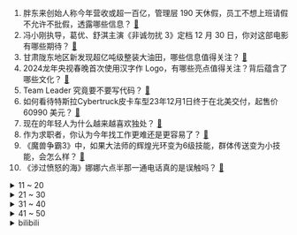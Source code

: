 1. 胖东来创始人称今年营收或超一百亿，管理层 190 天休假，员工不想上班请假不允许不批假，透露哪些信息？ [:link:](https://www.zhihu.com/question/632936845)
2. 冯小刚执导，葛优、舒淇主演《非诚勿扰 3》定档 12 月 30 日，你对这部电影有哪些期待？ [:link:](https://www.zhihu.com/question/632771407)
3. 甘肃陇东地区新发现超亿吨级整装大油田，哪些信息值得关注？ [:link:](https://www.zhihu.com/question/632951242)
4. 2024龙年央视春晚首次使用汉字作 Logo，有哪些亮点值得关注？背后蕴含了哪些文化？ [:link:](https://www.zhihu.com/question/632935331)
5. Team Leader 究竟要不要写代码？ [:link:](https://www.zhihu.com/question/517252488)
6. 如何看待特斯拉Cybertruck皮卡车型23年12月1日终于在北美交付，起售价60990 美元？ [:link:](https://www.zhihu.com/question/632654445)
7. 现在的年轻人为什么越来越喜欢独处？ [:link:](https://www.zhihu.com/question/629993287)
8. 作为求职者，你认为今年找工作更难还是更容易了？ [:link:](https://www.zhihu.com/question/632472710)
9. 《魔兽争霸3》中，如果大法师的辉煌光环变为6级技能，群体传送变为小技能，会怎么样？ [:link:](https://www.zhihu.com/question/632762221)
10. 《涉过愤怒的海》娜娜六点半那一通电话真的是误触吗？ [:link:](https://www.zhihu.com/question/632092056)
<details>
<summary>11 ~ 20</summary>

11. 《一念关山》第 11-14 集拍得如何？有哪些值得关注的剧情点？ [:link:](https://www.zhihu.com/question/632842147)
12. 获得神之眼的代价是什么？ [:link:](https://www.zhihu.com/question/550571210)
13. 2023 你立的 flag 都实现了吗？ [:link:](https://www.zhihu.com/question/632831666)
14. 如何评价综艺《声生不息·家年华》第一期？ [:link:](https://www.zhihu.com/question/632957191)
15. 你都干过哪些吃力不讨好的事情？ [:link:](https://www.zhihu.com/question/480846522)
16. 电影中有哪些惊艳到你的台词？ [:link:](https://www.zhihu.com/question/630588909)
17. 未来的大趋势到底是油车还是电车？ [:link:](https://www.zhihu.com/question/620118718)
18. JDG官宣knight离队，如何评价他在队伍期间的表现？ [:link:](https://www.zhihu.com/question/632952969)
19. 正史中诸葛亮的军事才能哪来的？ [:link:](https://www.zhihu.com/question/55655113)
20. 目前就业市场，裸辞后找工作会很难吗？ [:link:](https://www.zhihu.com/question/632472691)
</details>
<details>
<summary>21 ~ 30</summary>

21. 沙特联：利雅得德比，新月 3:0 胜利，米神双响，C罗进球被吹，如何评价本场比赛？ [:link:](https://www.zhihu.com/question/632937707)
22. 如何看待人们在讨论中西文明发展差异时常常以“地理环境决定论”为核心？ [:link:](https://www.zhihu.com/question/631868181)
23. 电影《热搜》中有哪些细思极恐的细节？ [:link:](https://www.zhihu.com/question/632606258)
24. 如何评价《元梦之星》定档派对发布会？有哪些值得期待的精彩信息？ [:link:](https://www.zhihu.com/question/632978045)
25. 世界历史上有哪些不为人知的冷知识？ [:link:](https://www.zhihu.com/question/572112237)
26. 文笔挑战，“鱼儿亲吻着她脸上的哀愁，__”你会怎么接下一句? [:link:](https://www.zhihu.com/question/632806407)
27. 有哪些震撼人心的红军故事？ [:link:](https://www.zhihu.com/question/441311306)
28. 现在手机电池基本上都无法自行取出，这种设计主要是基于哪方面的考虑？ [:link:](https://www.zhihu.com/question/632112754)
29. 23-24 赛季 NBA 掘金 119 : 111 太阳，如何评价这场比赛？ [:link:](https://www.zhihu.com/question/632946704)
30. 现在的你会原谅过去犯错的你吗？ [:link:](https://www.zhihu.com/question/630488982)
</details>
<details>
<summary>31 ~ 40</summary>

31. 请问有没有一首歌让你无限循环？ [:link:](https://www.zhihu.com/question/631406983)
32. 期货黄金创历史新高，现货金价也逼近历史高位，金价还能涨吗？ [:link:](https://www.zhihu.com/question/632936841)
33. 华硕灵耀14 2024预约已开启，作为首台搭载酷睿 Ultra 的笔记本电脑，你对它有哪些期待？ [:link:](https://www.zhihu.com/question/632809896)
34. 小米公司回应所谓「冰冷的 40 亿」，称纯属子虚乌有、完全失实，如何看待此事？ [:link:](https://www.zhihu.com/question/632833499)
35. 美国发布电动汽车税收减免拟议新规则，限制中国企业，如何解读美方意图？将对相关产业带来哪些影响？ [:link:](https://www.zhihu.com/question/633001250)
36. 2023年你最感兴趣的一辆新能源汽车是哪一款汽车，为什么？ [:link:](https://www.zhihu.com/question/632782510)
37. 为什么芙宁娜自称boku? [:link:](https://www.zhihu.com/question/632736417)
38. 日常生活中，大家都是怎么辨别纯粮酒和勾兑酒的？ [:link:](https://www.zhihu.com/question/496633235)
39. 如果给你1000万预算，让你组出一个能进世界赛的lpl战队，你会怎么组？ [:link:](https://www.zhihu.com/question/613560778)
40. 停火谈判陷入僵局，以色列谈判小组撤离卡塔尔，巴以局势将如何发展？ [:link:](https://www.zhihu.com/question/633042469)
</details>
<details>
<summary>41 ~ 50</summary>

41. 如果龙珠Z人造人篇章第一批去精神时光屋的是卡卡罗特孙悟饭，会怎么样？ [:link:](https://www.zhihu.com/question/626450097)
42. 为什么有人说明代的威远炮相比拿战火炮数据依然不过时甚至称得上优秀？ [:link:](https://www.zhihu.com/question/632071503)
43. 「希腊总理要求归还帕特农神庙雕塑，苏纳克取消了会晤」，哪些信息值得关注？ [:link:](https://www.zhihu.com/question/632266320)
44. 适合当代年轻人的厨房是怎么样的，有什么东西必须配备？ [:link:](https://www.zhihu.com/question/516006550)
45. 大地磁暴预警发布，北京等多地出现极光，导航可能会不那么「灵」，哪些信息值得关注？ [:link:](https://www.zhihu.com/question/632936847)
46. 中信银行涉 56 项违规，被国家金融监管总局罚没超 2.24 亿元，哪些信息值得关注？ [:link:](https://www.zhihu.com/question/632848499)
47. 学者调查「京郑杭深」零工市场，待遇下降，零工提前回流，「最大诉求就是拥有一份工作」，如何看待这一现象？ [:link:](https://www.zhihu.com/question/632808657)
48. 为什么大模型能通过自然语言训练拥有智能？智能的载体是自然语言吗？ [:link:](https://www.zhihu.com/question/632809237)
49. 什么是发面、死面、半烫面、烫面？吃法和烹饪方式上有什么区别？ [:link:](https://www.zhihu.com/question/631114545)
50. 你有什么给穷人家孩子的忠告？ [:link:](https://www.zhihu.com/question/412080163)
</details><details>
<summary>bilibili</summary>

</details>